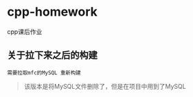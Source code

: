 # cpp-homework
cpp课后作业



## 关于拉下来之后的构建

```
需要拉取mfc的MySQL 重新构建
```

> 该版本是将MySQL文件删除了，但是在项目中用到了MySQL
